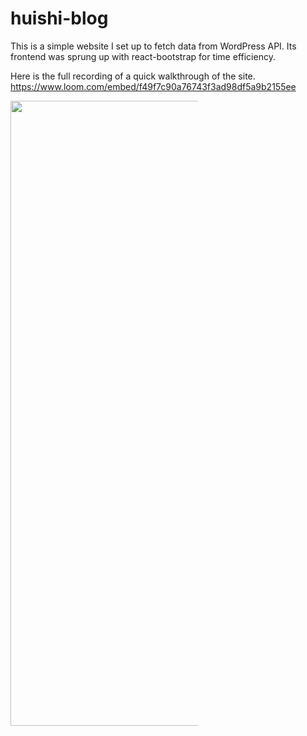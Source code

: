 # huishi-blog

This is a simple website I set up to fetch data from WordPress API. Its frontend was sprung up with react-bootstrap for time efficiency.

Here is the full recording of a quick walkthrough of the site.
https://www.loom.com/embed/f49f7c90a76743f3ad98df5a9b2155ee


<img style="max-width:300px;" src="https://cdn.loom.com/sessions/thumbnails/f49f7c90a76743f3ad98df5a9b2155ee-with-play.gif" width="1000px">




